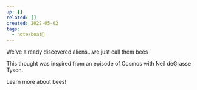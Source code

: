 ```yaml
---
up: []
related: []
created: 2022-05-02
tags:
  - note/boat🚤
---
```


We've already discovered aliens...we just call them bees

This thought was inspired from an episode of Cosmos with Neil deGrasse Tyson.

Learn more about bees!